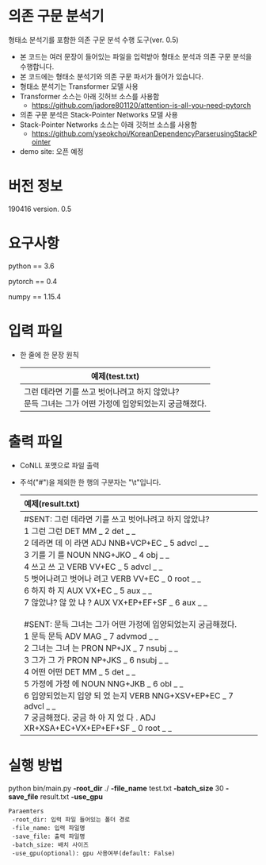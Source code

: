 # 의존 구문 분석기

형태소 분석기를 포함한 의존 구문 분석 수행 도구(ver. 0.5)

- 본 코드는 여러 문장이 들어있는 파일을 입력받아 형태소 분석과 의존 구문 분석을 수행합니다.
- 본 코드에는 형태소 분석기와 의존 구문 파서가 들어가 있습니다.
- 형태소 분석기는 Transformer 모델 사용
- Transformer 소스는 아래 깃허브 소스를 사용함
  - https://github.com/jadore801120/attention-is-all-you-need-pytorch
- 의존 구문 분석은 Stack-Pointer Networks 모델 사용
- Stack-Pointer Networks 소스는 아래 깃허브 소스를 사용함
  - https://github.com/yseokchoi/KoreanDependencyParserusingStackPointer
- demo site: 오픈 예정



# 버전 정보

190416 version. 0.5



# 요구사항

python == 3.6

pytorch == 0.4

numpy == 1.15.4



# 입력 파일

- 한 줄에 한 문장 원칙

  | 예제(test.txt)                                               |
  | ------------------------------------------------------------ |
  | 그런 데라면 기를 쓰고 벗어나려고 하지 않았냐?<br />문득 그녀는 그가 어떤 가정에 입양되었는지 궁금해졌다.<br /> |



# 출력 파일

- CoNLL 포맷으로 파일 출력

- 주석("#")을 제외한 한 행의 구분자는 "\t"입니다.

  | 예제(result.txt)                                             |
  | :----------------------------------------------------------- |
  | #SENT: 그런 데라면 기를 쓰고 벗어나려고 하지 않았냐?<br/>1	그런	그런	DET	MM	_	2	det	_	_<br />2	데라면	데 이 라면	ADJ	NNB+VCP+EC	_	5	advcl	_	_<br />3	기를	기 를	NOUN	NNG+JKO	_	4	obj	_	_<br />4	쓰고	쓰 고	VERB	VV+EC	_	5	advcl	_	_<br />5	벗어나려고	벗어나 려고	VERB	VV+EC	_	0	root	_	_<br />6	하지	하 지	AUX	VX+EC	_	5	aux	_	_<br />7	않았냐?	않 았 냐 ?	AUX	VX+EP+EF+SF	_	6	aux	_	_<br /><br />#SENT: 문득 그녀는 그가 어떤 가정에 입양되었는지 궁금해졌다.<br />1	문득	문득	ADV	MAG	_	7	advmod	_	_<br />2	그녀는	그녀 는	PRON	NP+JX	_	7	nsubj	_	_<br />3	그가	그 가	PRON	NP+JKS	_	6	nsubj	_	_<br />4	어떤	어떤	DET	MM	_	5	det	_	_<br />5	가정에	가정 에	NOUN	NNG+JKB	_	6	obl	_	_<br />6	입양되었는지	입양 되 었 는지	VERB	NNG+XSV+EP+EC	_	7	advcl	_	_<br />7	궁금해졌다.	궁금 하 아 지 었 다 .	ADJ	XR+XSA+EC+VX+EP+EF+SF	_	0	root	_	_ |



# 실행 방법

python bin/main.py **-root_dir** ./ **-file_name** test.txt **-batch_size** 30 **-save_file** result.txt **-use_gpu**

```
Paraemters
 -root_dir: 입력 파일 들어있는 폴더 경로
 -file_name: 입력 파일명
 -save_file: 출력 파일명
 -batch_size: 배치 사이즈
 -use_gpu(optional): gpu 사용여부(default: False)
```

